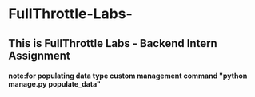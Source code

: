 # FullThrottle-Labs-
## This is FullThrottle Labs - Backend Intern Assignment
#### note:for populating data type custom management command "python manage.py populate_data" 
